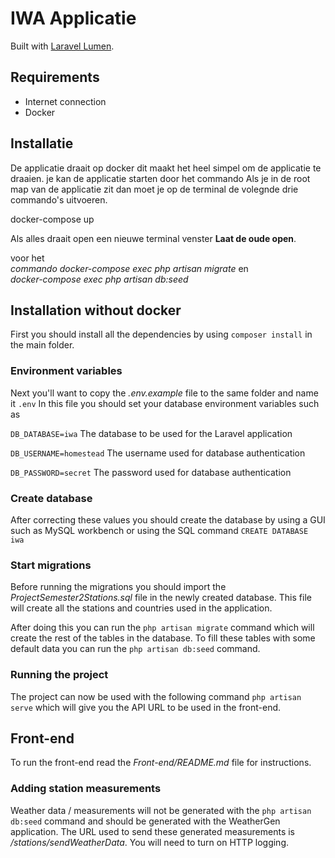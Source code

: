# IWA Applicatie

Built with [Laravel Lumen](https://lumen.laravel.com/).
## Requirements

- Internet connection
- Docker

## Installatie

De applicatie draait op docker dit maakt het heel simpel om de applicatie te draaien. je kan de applicatie starten door
het commando Als je in de root map van de applicatie zit dan moet je op de terminal de volegnde drie commando's
uitvoeren.

docker-compose up

Als alles draait open een nieuwe terminal venster **Laat de oude open**.

voor het  
*commando docker-compose exec php artisan migrate* en  
*docker-compose exec php artisan db:seed*


## Installation without docker

First you should install all the dependencies by using `composer install` in the main folder.

### Environment variables
Next you'll want to copy the *.env.example* file to the same folder and name it `.env`
In this file you should set your database environment variables such as

`DB_DATABASE=iwa`         The database to be used for the Laravel application 

`DB_USERNAME=homestead`   The username used for database authentication 

`DB_PASSWORD=secret`      The password used for database authentication

### Create database
After correcting these values you should create the database by using a GUI such as MySQL workbench or using the SQL
command `CREATE DATABASE iwa`

### Start migrations
Before running the migrations you should import the *ProjectSemester2Stations.sql* file in the newly created database.
This file will create all the stations and countries used in the application.

After doing this you can run the `php artisan migrate` command which will create the rest of the tables in the database.
To fill these tables with some default data you can run the `php artisan db:seed` command.

### Running the project
The project can now be used with the following command `php artisan serve` which will give you the API URL to be used in the front-end.

## Front-end
To run the front-end read the *Front-end/README.md* file for instructions.

### Adding station measurements
Weather data / measurements will not be generated with the `php artisan db:seed` command and should be generated with the WeatherGen application.
The URL used to send these generated measurements is */stations/sendWeatherData*.
You will need to turn on HTTP logging.
